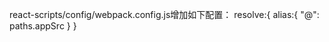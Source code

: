 react-scripts/config/webpack.config.js增加如下配置：
resolve:{
    alias:{
        "@": paths.appSrc
    }
}
